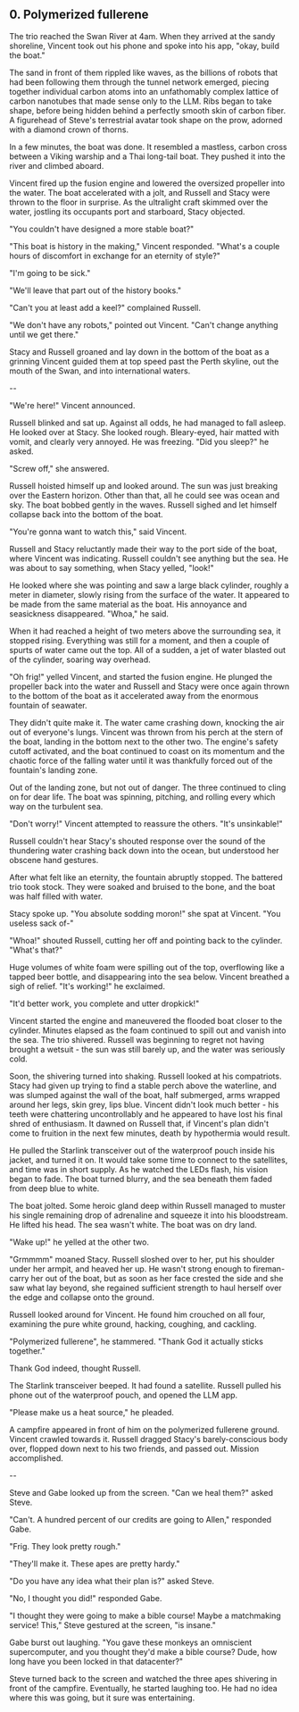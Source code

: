 ## 0. Polymerized fullerene

The trio reached the Swan River at 4am. When they arrived at the sandy shoreline, Vincent took out his phone and spoke into his app, "okay, build the boat."

The sand in front of them rippled like waves, as the billions of robots that had been following them through the tunnel network emerged, piecing together individual carbon atoms into an unfathomably complex lattice of carbon nanotubes that made sense only to the LLM. Ribs began to take shape, before being hidden behind a perfectly smooth skin of carbon fiber. A figurehead of Steve's terrestrial avatar took shape on the prow, adorned with a diamond crown of thorns.

In a few minutes, the boat was done. It resembled a mastless, carbon cross between a Viking warship and a Thai long-tail boat. They pushed it into the river and climbed aboard.

Vincent fired up the fusion engine and lowered the oversized propeller into the water. The boat accelerated with a jolt, and Russell and Stacy were thrown to the floor in surprise. As the ultralight craft skimmed over the water, jostling its occupants port and starboard, Stacy objected.

"You couldn't have designed a more stable boat?"

"This boat is history in the making," Vincent responded. "What's a couple hours of discomfort in exchange for an eternity of style?"

"I'm going to be sick."

"We'll leave that part out of the history books."

"Can't you at least add a keel?" complained Russell.

"We don't have any robots," pointed out Vincent. "Can't change anything until we get there."

Stacy and Russell groaned and lay down in the bottom of the boat as a grinning Vincent guided them at top speed past the Perth skyline, out the mouth of the Swan, and into international waters.

--

"We're here!" Vincent announced.

Russell blinked and sat up. Against all odds, he had managed to fall asleep. He looked over at Stacy. She looked rough. Bleary-eyed, hair matted with vomit, and clearly very annoyed. He was freezing. "Did you sleep?" he asked.

"Screw off," she answered.

Russell hoisted himself up and looked around. The sun was just breaking over the Eastern horizon. Other than that, all he could see was ocean and sky. The boat bobbed gently in the waves. Russell sighed and let himself collapse back into the bottom of the boat.

"You're gonna want to watch this," said Vincent.

Russell and Stacy reluctantly made their way to the port side of the boat, where Vincent was indicating. Russell couldn't see anything but the sea. He was about to say something, when Stacy yelled, "look!"

He looked where she was pointing and saw a large black cylinder, roughly a meter in diameter, slowly rising from the surface of the water. It appeared to be made from the same material as the boat. His annoyance and seasickness disappeared. "Whoa," he said.

When it had reached a height of two meters above the surrounding sea, it stopped rising. Everything was still for a moment, and then a couple of spurts of water came out the top. All of a sudden, a jet of water blasted out of the cylinder, soaring way overhead.

"Oh frig!" yelled Vincent, and started the fusion engine. He plunged the propeller back into the water and Russell and Stacy were once again thrown to the bottom of the boat as it accelerated away from the enormous fountain of seawater.

They didn't quite make it. The water came crashing down, knocking the air out of everyone's lungs. Vincent was thrown from his perch at the stern of the boat, landing in the bottom next to the other two. The engine's safety cutoff activated, and the boat continued to coast on its momentum and the chaotic force of the falling water until it was thankfully forced out of the fountain's landing zone.

Out of the landing zone, but not out of danger. The three continued to cling on for dear life. The boat was spinning, pitching, and rolling every which way on the turbulent sea.

"Don't worry!" Vincent attempted to reassure the others. "It's unsinkable!"

Russell couldn't hear Stacy's shouted response over the sound of the thundering water crashing back down into the ocean, but understood her obscene hand gestures.

After what felt like an eternity, the fountain abruptly stopped. The battered trio took stock. They were soaked and bruised to the bone, and the boat was half filled with water.

Stacy spoke up. "You absolute sodding moron!" she spat at Vincent. "You useless sack of-"

"Whoa!" shouted Russell, cutting her off and pointing back to the cylinder. "What's that?"

Huge volumes of white foam were spilling out of the top, overflowing like a tapped beer bottle, and disappearing into the sea below. Vincent breathed a sigh of relief. "It's working!" he exclaimed.

"It'd better work, you complete and utter dropkick!"

Vincent started the engine and maneuvered the flooded boat closer to the cylinder. Minutes elapsed as the foam continued to spill out and vanish into the sea. The trio shivered. Russell was beginning to regret not having brought a wetsuit - the sun was still barely up, and the water was seriously cold.

Soon, the shivering turned into shaking. Russell looked at his compatriots. Stacy had given up trying to find a stable perch above the waterline, and was slumped against the wall of the boat, half submerged, arms wrapped around her legs, skin grey, lips blue. Vincent didn't look much better - his teeth were chattering uncontrollably and he appeared to have lost his final shred of enthusiasm. It dawned on Russell that, if Vincent's plan didn't come to fruition in the next few minutes, death by hypothermia would result.

He pulled the Starlink transceiver out of the waterproof pouch inside his jacket, and turned it on. It would take some time to connect to the satellites, and time was in short supply. As he watched the LEDs flash, his vision began to fade. The boat turned blurry, and the sea beneath them faded from deep blue to white.

The boat jolted. Some heroic gland deep within Russell managed to muster his single remaining drop of adrenaline and squeeze it into his bloodstream. He lifted his head. The sea wasn't white. The boat was on dry land.

"Wake up!" he yelled at the other two.

"Grmmmm" moaned Stacy. Russell sloshed over to her, put his shoulder under her armpit, and heaved her up. He wasn't strong enough to fireman-carry her out of the boat, but as soon as her face crested the side and she saw what lay beyond, she regained sufficient strength to haul herself over the edge and collapse onto the ground.

Russell looked around for Vincent. He found him crouched on all four, examining the pure white ground, hacking, coughing, and cackling.

"Polymerized fullerene", he stammered. "Thank God it actually sticks together."

Thank God indeed, thought Russell.

The Starlink transceiver beeped. It had found a satellite. Russell pulled his phone out of the waterproof pouch, and opened the LLM app.

"Please make us a heat source," he pleaded.

A campfire appeared in front of him on the polymerized fullerene ground. Vincent crawled towards it. Russell dragged Stacy's barely-conscious body over, flopped down next to his two friends, and passed out. Mission accomplished.

--

Steve and Gabe looked up from the screen. "Can we heal them?" asked Steve.

"Can't. A hundred percent of our credits are going to Allen," responded Gabe.

"Frig. They look pretty rough."

"They'll make it. These apes are pretty hardy."

"Do you have any idea what their plan is?" asked Steve.

"No, I thought you did!" responded Gabe.

"I thought they were going to make a bible course! Maybe a matchmaking service! This," Steve gestured at the screen, "is insane."

Gabe burst out laughing. "You gave these monkeys an omniscient supercomputer, and you thought they'd make a bible course? Dude, how long have you been locked in that datacenter?"

Steve turned back to the screen and watched the three apes shivering in front of the campfire. Eventually, he started laughing too. He had no idea where this was going, but it sure was entertaining.
